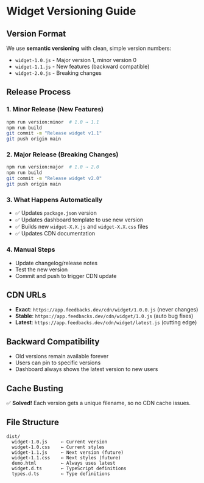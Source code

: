 # Widget Versioning Guide

## Version Format
We use **semantic versioning** with clean, simple version numbers:
- `widget-1.0.js` - Major version 1, minor version 0
- `widget-1.1.js` - New features (backward compatible)  
- `widget-2.0.js` - Breaking changes

## Release Process

### 1. Minor Release (New Features)
```bash
npm run version:minor  # 1.0 → 1.1
npm run build
git commit -m "Release widget v1.1"
git push origin main
```

### 2. Major Release (Breaking Changes)
```bash
npm run version:major  # 1.0 → 2.0
npm run build
git commit -m "Release widget v2.0"
git push origin main
```

### 3. What Happens Automatically
- ✅ Updates `package.json` version
- ✅ Updates dashboard template to use new version
- ✅ Builds new `widget-X.X.js` and `widget-X.X.css` files
- ✅ Updates CDN documentation

### 4. Manual Steps
- Update changelog/release notes
- Test the new version
- Commit and push to trigger CDN update

## CDN URLs
- **Exact**: `https://app.feedbacks.dev/cdn/widget/1.0.0.js` (never changes)
- **Stable**: `https://app.feedbacks.dev/cdn/widget/1.0.js` (auto bug fixes)  
- **Latest**: `https://app.feedbacks.dev/cdn/widget/latest.js` (cutting edge)

## Backward Compatibility
- Old versions remain available forever
- Users can pin to specific versions
- Dashboard always shows the latest version to new users

## Cache Busting
✅ **Solved!** Each version gets a unique filename, so no CDN cache issues.

## File Structure
```
dist/
  widget-1.0.js     ← Current version
  widget-1.0.css    ← Current styles  
  widget-1.1.js     ← Next version (future)
  widget-1.1.css    ← Next styles (future)
  demo.html         ← Always uses latest
  widget.d.ts       ← TypeScript definitions
  types.d.ts        ← Type definitions
```